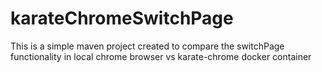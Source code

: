 # karateChromeSwitchPage

This is a simple maven project created to compare the switchPage functionality in local chrome browser vs karate-chrome docker container
